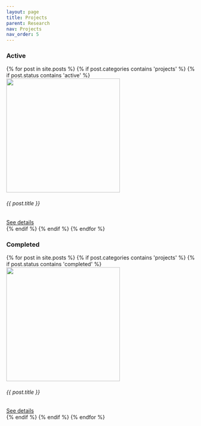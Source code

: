 ```yaml
---
layout: page
title: Projects
parent: Research
nav: Projects
nav_order: 5
---
```

### Active

<div class="container custom-container">

  <div class="row">
    {% for post in site.posts %}
      {% if post.categories contains 'projects' %}
      {% if post.status contains 'active' %}
  <div class="col-sm-4 top-buffer">
   <div class="card pt-1" style="width: 305px">
   <a href="{{post.url}}">
    <img class="card-img-top" src="{{ post.thumbnail }}" style="height: 300px; width: 300px; display: block;" class="img-fluid">
   </a>
    <div class="card-body pt-1">
      <h6 class="card-title">{{ post.title }}</h6>
      <a href="{{post.url}}" class="btn btn-primary">See details</a>
    </div>
   </div>
  </div>
  {% endif %}
        {% endif %}
    {% endfor %}
   </div>
</div>

### Completed

<div class="container custom-container">

  <div class="row">
    {% for post in site.posts %}
      {% if post.categories contains 'projects' %}
      {% if post.status contains 'completed' %}
  <div class="col-sm-4 top-buffer">
   <div class="card pt-1" style="width: 305px">
   <a href="{{post.url}}">
    <img class="card-img-top" src="{{ post.thumbnail }}" style="height: 300px; width: 300px; display: block;" class="img-fluid">
   </a>
    <div class="card-body pt-1">
      <h6 class="card-title">{{ post.title }}</h6>
      <a href="{{post.url}}" class="btn btn-primary">See details</a>
    </div>
   </div>
  </div>
  {% endif %}
        {% endif %}
    {% endfor %}
   </div>
</div>
